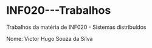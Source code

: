 # INF020---Trabalhos
Trabalhos da matéria de INF020 - Sistemas distribuídos 

Nome: Victor Hugo Souza da Silva
